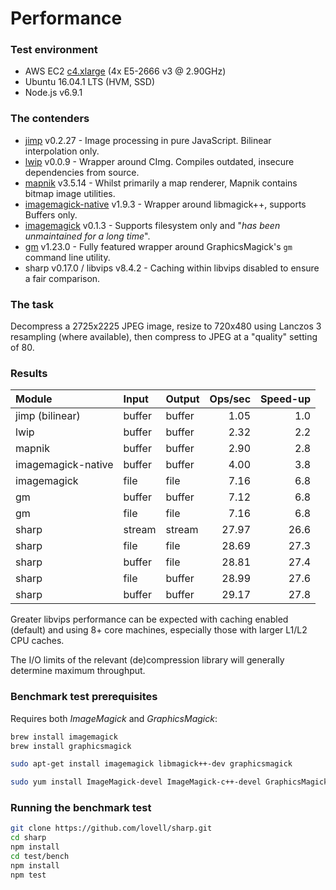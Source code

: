 # Performance

### Test environment

* AWS EC2 [c4.xlarge](http://aws.amazon.com/ec2/instance-types/#c4) (4x E5-2666 v3 @ 2.90GHz)
* Ubuntu 16.04.1 LTS (HVM, SSD)
* Node.js v6.9.1

### The contenders

* [jimp](https://www.npmjs.com/package/jimp) v0.2.27 - Image processing in pure JavaScript. Bilinear interpolation only.
* [lwip](https://www.npmjs.com/package/lwip) v0.0.9 - Wrapper around CImg. Compiles outdated, insecure dependencies from source.
* [mapnik](https://www.npmjs.org/package/mapnik) v3.5.14 - Whilst primarily a map renderer, Mapnik contains bitmap image utilities.
* [imagemagick-native](https://www.npmjs.com/package/imagemagick-native) v1.9.3 - Wrapper around libmagick++, supports Buffers only.
* [imagemagick](https://www.npmjs.com/package/imagemagick) v0.1.3 - Supports filesystem only and "*has been unmaintained for a long time*".
* [gm](https://www.npmjs.com/package/gm) v1.23.0 - Fully featured wrapper around GraphicsMagick's `gm` command line utility.
* sharp v0.17.0 / libvips v8.4.2 - Caching within libvips disabled to ensure a fair comparison.

### The task

Decompress a 2725x2225 JPEG image,
resize to 720x480 using Lanczos 3 resampling (where available),
then compress to JPEG at a "quality" setting of 80.

### Results

| Module             | Input  | Output | Ops/sec | Speed-up |
| :----------------- | :----- | :----- | ------: | -------: |
| jimp (bilinear)    | buffer | buffer |    1.05 |      1.0 |
| lwip               | buffer | buffer |    2.32 |      2.2 |
| mapnik             | buffer | buffer |    2.90 |      2.8 |
| imagemagick-native | buffer | buffer |    4.00 |      3.8 |
| imagemagick        | file   | file   |    7.16 |      6.8 |
| gm                 | buffer | buffer |    7.12 |      6.8 |
| gm                 | file   | file   |    7.16 |      6.8 |
| sharp              | stream | stream |   27.97 |     26.6 |
| sharp              | file   | file   |   28.69 |     27.3 |
| sharp              | buffer | file   |   28.81 |     27.4 |
| sharp              | file   | buffer |   28.99 |     27.6 |
| sharp              | buffer | buffer |   29.17 |     27.8 |

Greater libvips performance can be expected with caching enabled (default)
and using 8+ core machines, especially those with larger L1/L2 CPU caches.

The I/O limits of the relevant (de)compression library will generally determine maximum throughput.

### Benchmark test prerequisites

Requires both _ImageMagick_ and _GraphicsMagick_:

```sh
brew install imagemagick
brew install graphicsmagick
```

```sh
sudo apt-get install imagemagick libmagick++-dev graphicsmagick
```

```sh
sudo yum install ImageMagick-devel ImageMagick-c++-devel GraphicsMagick
```

### Running the benchmark test

```sh
git clone https://github.com/lovell/sharp.git
cd sharp
npm install
cd test/bench
npm install
npm test
```
